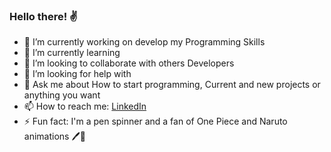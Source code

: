 ### Hello there! ✌️
<!--
**douglasdolfi/douglasdolfi** is a ✨ _special_ ✨ repository because its `README.md` (this file) appears on your GitHub profile.
Here are some ideas to get you started:
-->

- 🔭 I’m currently working on develop my Programming Skills
- 🌱 I’m currently learning
- 👯 I’m looking to collaborate with others Developers
- 🤔 I’m looking for help with
- 💬 Ask me about How to start programming, Current and new projects or anything you want
- 📫 How to reach me: <a href="https://www.linkedin.com/in/douglasdolfi/">LinkedIn</a>
- ⚡ Fun fact: I'm a pen spinner and a fan of One Piece and Naruto animations 🖊️🍥
